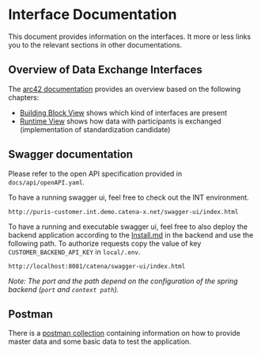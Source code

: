 # Interface Documentation

This document provides information on the interfaces. It more or less links you to the relevant sections in other
documentations.

## Overview of Data Exchange Interfaces

The [arc42 documentation](../architecture/Index.md) provides an overview based on the following chapters:

- [Building Block View](../architecture/05_building_block_view.md) shows which kind of interfaces are present
- [Runtime View](../architecture/06_runtime_view.md) shows how data with participants is exchanged (implementation of
  standardization candidate)

## Swagger documentation

Please refer to the open API specification provided in `docs/api/openAPI.yaml`.

To have a running swagger ui, feel free to check out the INT environment.

```
http://puris-customer.int.demo.catena-x.net/swagger-ui/index.html
```

To have a running and executable swagger ui, feel free to also deploy the backend application according to the
[Install.md](../../backend/INSTALL.md) in the backend and use the following path.
To authorize requests copy the value of key `CUSTOMER_BACKEND_API_KEY` in `local/.env`.

```
http://localhost:8081/catena/swagger-ui/index.html
```

_Note: The port and the path depend on the configuration of the spring backend (`port` and `context path`)._

## Postman

There is a [postman collection](../../local/postman/README.md) containing
information on how to provide master data and some basic data to test the application.
